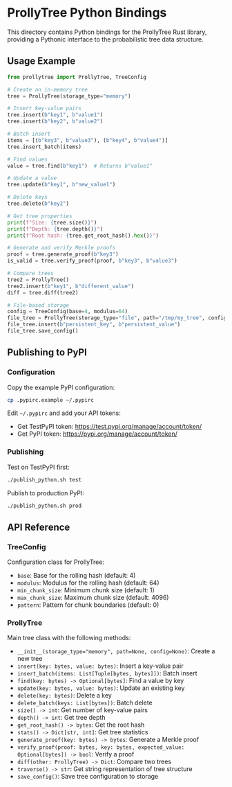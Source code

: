# ProllyTree Python Bindings

This directory contains Python bindings for the ProllyTree Rust library, providing a Pythonic interface to the probabilistic tree data structure.

## Usage Example

```python
from prollytree import ProllyTree, TreeConfig

# Create an in-memory tree
tree = ProllyTree(storage_type="memory")

# Insert key-value pairs
tree.insert(b"key1", b"value1")
tree.insert(b"key2", b"value2")

# Batch insert
items = [(b"key3", b"value3"), (b"key4", b"value4")]
tree.insert_batch(items)

# Find values
value = tree.find(b"key1")  # Returns b"value1"

# Update a value
tree.update(b"key1", b"new_value1")

# Delete keys
tree.delete(b"key2")

# Get tree properties
print(f"Size: {tree.size()}")
print(f"Depth: {tree.depth()}")
print(f"Root hash: {tree.get_root_hash().hex()}")

# Generate and verify Merkle proofs
proof = tree.generate_proof(b"key3")
is_valid = tree.verify_proof(proof, b"key3", b"value3")

# Compare trees
tree2 = ProllyTree()
tree2.insert(b"key1", b"different_value")
diff = tree.diff(tree2)

# File-based storage
config = TreeConfig(base=4, modulus=64)
file_tree = ProllyTree(storage_type="file", path="/tmp/my_tree", config=config)
file_tree.insert(b"persistent_key", b"persistent_value")
file_tree.save_config()
```

## Publishing to PyPI

### Configuration

Copy the example PyPI configuration:
```bash
cp .pypirc.example ~/.pypirc
```

Edit `~/.pypirc` and add your API tokens:
- Get TestPyPI token: https://test.pypi.org/manage/account/token/
- Get PyPI token: https://pypi.org/manage/account/token/

### Publishing

Test on TestPyPI first:
```bash
./publish_python.sh test
```

Publish to production PyPI:
```bash
./publish_python.sh prod
```

## API Reference

### TreeConfig

Configuration class for ProllyTree:

- `base`: Base for the rolling hash (default: 4)
- `modulus`: Modulus for the rolling hash (default: 64)
- `min_chunk_size`: Minimum chunk size (default: 1)
- `max_chunk_size`: Maximum chunk size (default: 4096)
- `pattern`: Pattern for chunk boundaries (default: 0)

### ProllyTree

Main tree class with the following methods:

- `__init__(storage_type="memory", path=None, config=None)`: Create a new tree
- `insert(key: bytes, value: bytes)`: Insert a key-value pair
- `insert_batch(items: List[Tuple[bytes, bytes]])`: Batch insert
- `find(key: bytes) -> Optional[bytes]`: Find a value by key
- `update(key: bytes, value: bytes)`: Update an existing key
- `delete(key: bytes)`: Delete a key
- `delete_batch(keys: List[bytes])`: Batch delete
- `size() -> int`: Get number of key-value pairs
- `depth() -> int`: Get tree depth
- `get_root_hash() -> bytes`: Get the root hash
- `stats() -> Dict[str, int]`: Get tree statistics
- `generate_proof(key: bytes) -> bytes`: Generate a Merkle proof
- `verify_proof(proof: bytes, key: bytes, expected_value: Optional[bytes]) -> bool`: Verify a proof
- `diff(other: ProllyTree) -> Dict`: Compare two trees
- `traverse() -> str`: Get string representation of tree structure
- `save_config()`: Save tree configuration to storage
